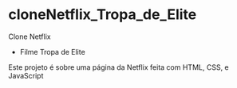 # cloneNetflix_Tropa_de_Elite

Clone Netflix
- Filme Tropa de Elite



Este projeto é sobre uma página da Netflix feita com HTML, CSS, e JavaScript
